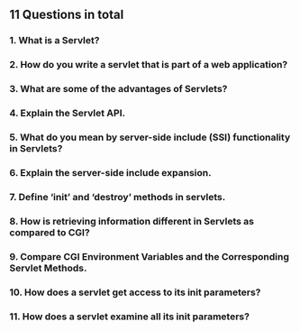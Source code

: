 ## 11 Questions in total
### 1. What is a Servlet?

### 2. How do you write a servlet that is part of a web application?

### 3. What are some of the advantages of Servlets?

### 4. Explain the Servlet API.

### 5. What do you mean by server-side include (SSI) functionality in Servlets?

### 6. Explain the server-side include expansion.

### 7. Define ‘init’ and ‘destroy’ methods in servlets.

### 8. How is retrieving information different in Servlets as compared to CGI?

### 9. Compare CGI Environment Variables and the Corresponding Servlet Methods.

### 10. How does a servlet get access to its init parameters?

### 11. How does a servlet examine all its init parameters?